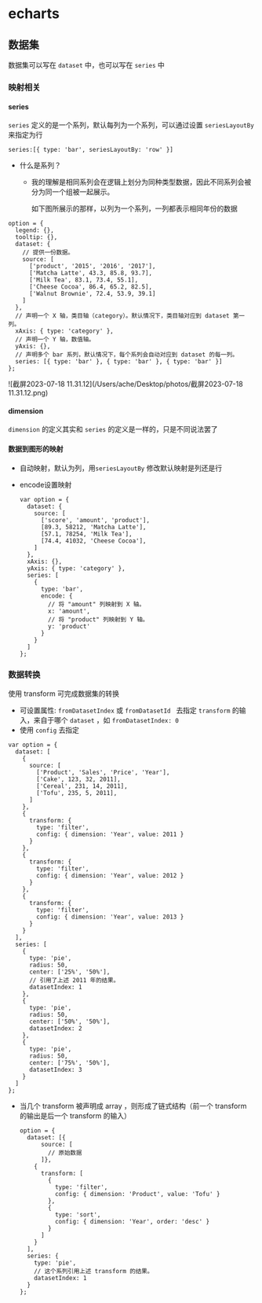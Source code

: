 # echarts

## 数据集

数据集可以写在 `dataset` 中，也可以写在 `series` 中

### 映射相关

#### series

`series` 定义的是一个系列，默认每列为一个系列，可以通过设置 `seriesLayoutBy` 来指定为行

```
series:[{ type: 'bar', seriesLayoutBy: 'row' }]
```

- 什么是系列？

  - 我的理解是相同系列会在逻辑上划分为同种类型数据，因此不同系列会被分为同一个组被一起展示。

    如下图所展示的那样，以列为一个系列，一列都表示相同年份的数据

```
option = {
  legend: {},
  tooltip: {},
  dataset: {
    // 提供一份数据。
    source: [
      ['product', '2015', '2016', '2017'],
      ['Matcha Latte', 43.3, 85.8, 93.7],
      ['Milk Tea', 83.1, 73.4, 55.1],
      ['Cheese Cocoa', 86.4, 65.2, 82.5],
      ['Walnut Brownie', 72.4, 53.9, 39.1]
    ]
  },
  // 声明一个 X 轴，类目轴（category）。默认情况下，类目轴对应到 dataset 第一列。
  xAxis: { type: 'category' },
  // 声明一个 Y 轴，数值轴。
  yAxis: {},
  // 声明多个 bar 系列，默认情况下，每个系列会自动对应到 dataset 的每一列。
  series: [{ type: 'bar' }, { type: 'bar' }, { type: 'bar' }]
};
```

![截屏2023-07-18 11.31.12](/Users/ache/Desktop/photos/截屏2023-07-18 11.31.12.png)

#### dimension

`dimension` 的定义其实和 `series` 的定义是一样的，只是不同说法罢了

#### 数据到图形的映射

- 自动映射，默认为列，用`seriesLayoutBy` 修改默认映射是列还是行

- encode设置映射

  ```
  var option = {
    dataset: {
      source: [
        ['score', 'amount', 'product'],
        [89.3, 58212, 'Matcha Latte'],
        [57.1, 78254, 'Milk Tea'],
        [74.4, 41032, 'Cheese Cocoa'],
      ]
    },
    xAxis: {},
    yAxis: { type: 'category' },
    series: [
      {
        type: 'bar',
        encode: {
          // 将 "amount" 列映射到 X 轴。
          x: 'amount',
          // 将 "product" 列映射到 Y 轴。
          y: 'product'
        }
      }
    ]
  };
  ```


### 数据转换

使用 transform 可完成数据集的转换

- 可设置属性:  `fromDatasetIndex` 或 `fromDatasetId ` 去指定 `transform` 的输入，来自于哪个 `dataset` ，如 `fromDatasetIndex: 0`
- 使用 `config` 去指定

```
var option = {
  dataset: [
    {
      source: [
        ['Product', 'Sales', 'Price', 'Year'],
        ['Cake', 123, 32, 2011],
        ['Cereal', 231, 14, 2011],
        ['Tofu', 235, 5, 2011],
      ]
    },
    {
      transform: {
        type: 'filter',
        config: { dimension: 'Year', value: 2011 }
      }
    },
    {
      transform: {
        type: 'filter',
        config: { dimension: 'Year', value: 2012 }
      }
    },
    {
      transform: {
        type: 'filter',
        config: { dimension: 'Year', value: 2013 }
      }
    }
  ],
  series: [
    {
      type: 'pie',
      radius: 50,
      center: ['25%', '50%'],
      // 引用了上述 2011 年的结果。
      datasetIndex: 1
    },
    {
      type: 'pie',
      radius: 50,
      center: ['50%', '50%'],
      datasetIndex: 2
    },
    {
      type: 'pie',
      radius: 50,
      center: ['75%', '50%'],
      datasetIndex: 3
    }
  ]
};
```

- 当几个 transform 被声明成 array ，则形成了链式结构（前一个 transform 的输出是后一个 transform 的输入）

  ```
  option = {
    dataset: [{
        source: [
          // 原始数据
        ]},
      {
        transform: [
          {
            type: 'filter',
            config: { dimension: 'Product', value: 'Tofu' }
          },
          {
            type: 'sort',
            config: { dimension: 'Year', order: 'desc' }
          }
        ]
      }
    ],
    series: {
      type: 'pie',
      // 这个系列引用上述 transform 的结果。
      datasetIndex: 1
    }
  };
  ```

  